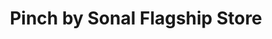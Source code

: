 ---
title: "Pinch by Sonal Flagship Store"
url: /delhi/pinch-by-sonal-flagship-store/
shop: clothes
---